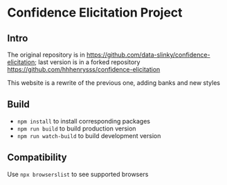 # Confidence Elicitation Project

## Intro
The original repository is in https://github.com/data-slinky/confidence-elicitation; last version is in a forked repository https://github.com/hhhenrysss/confidence-elicitation

This website is a rewrite of the previous one, adding banks and new styles

## Build
* `npm install` to install corresponding packages
* `npm run build` to build production version
* `npm run watch-build` to build development version

## Compatibility
Use `npx browserslist` to see supported browsers
